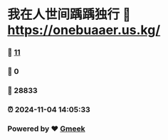 # 我在人世间踽踽独行 :link: https://onebuaaer.us.kg/ 
### :page_facing_up: [11](https://onebuaaer.us.kg//tag.html) 
### :speech_balloon: 0 
### :hibiscus: 28833 
### :alarm_clock: 2024-11-04 14:05:33 
### Powered by :heart: [Gmeek](https://github.com/Meekdai/Gmeek)
